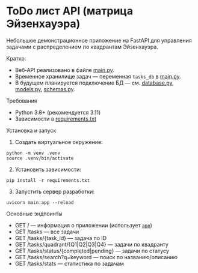 # ToDo лист API (матрица Эйзенхауэра)

Небольшое демонстрационное приложение на FastAPI для управления задачами с распределением по квадрантам Эйзенхауэра.

Кратко:
- Веб‑API реализовано в файле [main.py](main.py).
- Временное хранилище задач — переменная `tasks_db` в [main.py](main.py).
- В будущем планируется подключение БД — см. [database.py](database.py), [models.py](models.py), [schemas.py](schemas.py).

Требования
- Python 3.8+ (рекомендуется 3.11)
- Зависимости в [requirements.txt](requirements.txt)

Установка и запуск
1. Создать виртуальное окружение:
```
python -m venv .venv
source .venv/bin/activate
```
2. Установить зависимости:
```
pip install -r requirements.txt
```
3. Запустить сервер разработки:
```
uvicorn main:app --reload
```

Основные эндпоинты
- GET / — информация о приложении (использует [`app`](main.py))
- GET /tasks — все задачи
- GET /tasks/{task_id} — задача по ID
- GET /tasks/quadrant/{Q1|Q2|Q3|Q4} — задачи по квадранту
- GET /tasks/status/{completed|pending} — задачи по статусу
- GET /tasks/search?q=keyword — поиск по названию/описанию
- GET /tasks/stats — статистика по задачам

